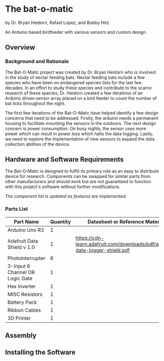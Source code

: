 # The bat-o-matic
by Dr. Bryan Heidorn, Rafael Lopez, and Bobby Hitz

An Arduino based birdfeeder with various sensors and custom design.

## Overview

### Background and Rationale

The Bat-O-Matic project was created by Dr. Bryan Heidorn who is involved in the study of nectar feeding bats. Nectar feeding bats include a few species who have been on endangered species lists for the last few decades.  In an effort to study these species and contribute to the scarce research of these species, Dr. Heidorn created a few iterations of an Arduino driven sensor array placed on a bird feeder to count the number of bat licks throughout the night. 

The first few iterations of the Bat-O-Matic have helped identify a few design concerns that need to be addressed. Firstly, the arduino needs a permanent housing to facilitate mounting the sensors in the outdoors. The next design concern is power consumption. On busy nights, the sensor uses more power which can result in power loss which halts the data logging. Lastly, we need to explore the implementation of new sensors to expand the data collection abilities of the device. 


## Hardware and Software Requirements

The Bat-O-Matic is designed to fulfill its primary role as an easy to distribute device for research. Components can be swapped for similar parts from other manufacturers and should work but are not guaranteed to function with this project's software without further modifications.

*The component list is updated as features are implemented.*

### Parts List ###

|Part Name | Quantity | Datasheet or Reference Material |
|----------|----------|-----------|
| Arduino Uno R3 | 1 | |
| Adafruit Data Shield v 1.0  |  1 | https://cdn-learn.adafruit.com/downloads/pdf/adafruit-data-logger-shield.pdf |
| Photointerrupter| 6 | |
| 3-Input 6 Channel OR Logic Gate | 1 | |
| Hex Inverter | 1 | |
| MISC Resistors| 1 | |
| Battery Pack | 1 | |
| Ribbon Cables | 1 | |
| 3D Printer | 1 | |

## Assembly


## Installing the Software
